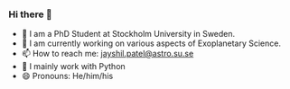 ### Hi there 👋

- 🔭 I am a PhD Student at Stockholm University in Sweden.
- 🌱 I am currently working on various aspects of Exoplanetary Science.
- 📫 How to reach me: jayshil.patel@astro.su.se
- 💬 I mainly work with Python
- 😄 Pronouns: He/him/his

<!--
**Jayshil/Jayshil** is a ✨ _special_ ✨ repository because its `README.md` (this file) appears on your GitHub profile.



### GitHub Stats
![Jayshil's GitHub stats](https://github-readme-stats.vercel.app/api?username=Jayshil&show_icons=true)

### Top Languages
[![Top Langs](https://github-readme-stats.vercel.app/api/top-langs/?username=Jayshil&layout=compact)](https://github.com/anuraghazra/github-readme-stats)

- 🔭 I’m currently working in exoplanetary science...
- 🌱 I’m currently learning ...
- 👯 I’m looking to collaborate on ...
- 🤔 I’m looking for help with ...
- 💬 Ask me about ...
- 📫 How to reach me: ...
- 😄 Pronouns: ...
- ⚡ Fun fact: ...
-->
